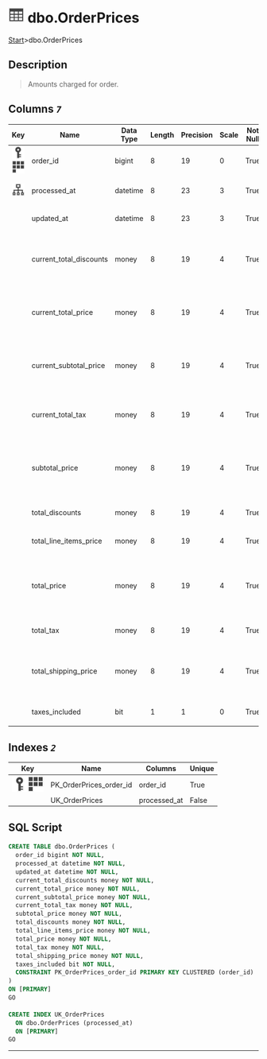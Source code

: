 # ![logo](../Images/table.svg) dbo.OrderPrices

[Start](../start.md)>dbo.OrderPrices

## [](#Description) Description

> Amounts charged for order.

## [](#Columns) Columns _`7`_

| Key | Name              | Data Type | Length | Precision | Scale | Not Null | Description                    |
|:---:|-------------------|-----------|--------|-----------|-------|----------|--------------------------------|
|[![Primary Key PK_OrderPrices_order_id](../Images/primarykey.svg)](#Indexes)[![Cluster Key PK_OrderPrices_order_id](../Images/Cluster.svg)](#Indexes)|order_id|bigint|8|19|0|True|Order ID for charges|
|[![Indexes UK_OrderPrices](../Images/index.svg)](#Indexes)|processed_at|datetime|8|23|3|True|Datetime order was processed|
||updated_at|datetime|8|23|3|True|Order last updated datetime|
||current_total_discounts|money|8|19|4|True|Total discount including refunds, adjustments and returns|
||current_total_price|money|8|19|4|True|Total price of order including refunds, adjustments and returns|
||current_subtotal_price|money|8|19|4|True|Price after discounts with refunds, adjustments and returns|
||current_total_tax|money|8|19|4|True|Total tax including refunds, adjustments and returns|
||subtotal_price|money|8|19|4|True|Price after discounts, not including tax, shipping, duties, tips|
||total_discounts|money|8|19|4|True|Total discounts applied|
||total_line_items_price|money|8|19|4|True|Sum of all line item prices|
||total_price|money|8|19|4|True|Sum of line item pricing, discounts, shipping, taxes and tips|
||total_tax|money|8|19|4|True|Total amount of tax charged|
||total_shipping_price|money|8|19|4|True|Price charged for shipping, excluding discounts & returns|
||taxes_included|bit|1|1|0|True|If taxes are included in subtotal|

## [](#Indexes) Indexes _`2`_

|Key|Name|Columns|Unique|
|:---:|---|---|---|
|[![Primary Key PK_OrderPrices_order_id](../Images/primarykey.svg)](#Indexes)[![Cluster Key PK_OrderPrices_order_id](../Images/Cluster.svg)](#Indexes)|PK_OrderPrices_order_id|order_id|True|
||UK_OrderPrices|processed_at|False|

## [](#SqlScript) SQL Script

```SQL
CREATE TABLE dbo.OrderPrices (
  order_id bigint NOT NULL,
  processed_at datetime NOT NULL,
  updated_at datetime NOT NULL,
  current_total_discounts money NOT NULL,
  current_total_price money NOT NULL,
  current_subtotal_price money NOT NULL,
  current_total_tax money NOT NULL,
  subtotal_price money NOT NULL,
  total_discounts money NOT NULL,
  total_line_items_price money NOT NULL,
  total_price money NOT NULL,
  total_tax money NOT NULL,
  total_shipping_price money NOT NULL,
  taxes_included bit NOT NULL,
  CONSTRAINT PK_OrderPrices_order_id PRIMARY KEY CLUSTERED (order_id)
)
ON [PRIMARY]
GO

CREATE INDEX UK_OrderPrices
  ON dbo.OrderPrices (processed_at)
  ON [PRIMARY]
GO
```

___
